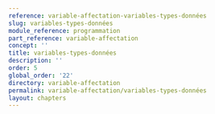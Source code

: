 ```yaml
---
reference: variable-affectation-variables-types-données
slug: variables-types-données
module_reference: programmation
part_reference: variable-affectation
concept: ''
title: variables-types-données
description: ''
order: 5
global_order: '22'
directory: variable-affectation
permalink: variable-affectation/variables-types-données
layout: chapters
---
```


